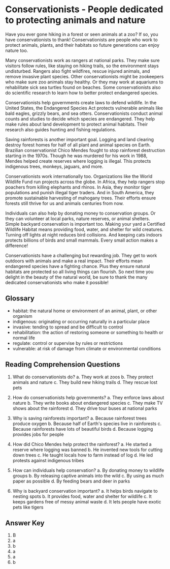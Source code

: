 # Conservationists - People dedicated to protecting animals and nature

Have you ever gone hiking in a forest or seen animals at a zoo? If so, you have conservationists to thank! Conservationists are people who work to protect animals, plants, and their habitats so future generations can enjoy nature too.

Many conservationists work as rangers at national parks. They make sure visitors follow rules, like staying on hiking trails, so the environment stays undisturbed. Rangers also fight wildfires, rescue injured animals, and remove invasive plant species. Other conservationists might be zookeepers who make sure zoo animals stay healthy. Or they may work at aquariums to rehabilitate sick sea turtles found on beaches. Some conservationists also do scientific research to learn how to better protect endangered species.

Conservationists help governments create laws to defend wildlife. In the United States, the Endangered Species Act protects vulnerable animals like bald eagles, grizzly bears, and sea otters. Conservationists conduct animal counts and studies to decide which species are endangered. They help make rules about land development to protect animal habitats. Their research also guides hunting and fishing regulations.

Saving rainforests is another important goal. Logging and land clearing destroy forest homes for half of all plant and animal species on Earth. Brazilian conservationist Chico Mendes fought to stop rainforest destruction starting in the 1970s. Though he was murdered for his work in 1988, Mendes helped create reserves where logging is illegal. This protects indigenous trees, monkeys, jaguars, and more.

Conservationists work internationally too. Organizations like the World Wildlife Fund run projects across the globe. In Africa, they help rangers stop poachers from killing elephants and rhinos. In Asia, they monitor tiger populations and punish illegal tiger traders. And in South America, they promote sustainable harvesting of mahogany trees. Their efforts ensure forests still thrive for us and animals centuries from now.

Individuals can also help by donating money to conservation groups. Or they can volunteer at local parks, nature reserves, or animal shelters. Simple backyard conservation is important too. Making your yard a Certified Wildlife Habitat means providing food, water, and shelter for wild creatures. Turning off lights at night reduces bird collisions. And keeping cats indoors protects billions of birds and small mammals. Every small action makes a difference!

Conservationists have a challenging but rewarding job. They get to work outdoors with animals and make a real impact. Their efforts mean endangered species have a fighting chance. Plus they ensure natural habitats are protected so all living things can flourish. So next time you delight in the beauty of the natural world, be sure to thank the many dedicated conservationists who make it possible!

## Glossary

- habitat: the natural home or environment of an animal, plant, or other organism
- indigenous: originating or occurring naturally in a particular place
- invasive: tending to spread and be difficult to control
- rehabilitation: the action of restoring someone or something to health or normal life
- regulate: control or supervise by rules or restrictions
- vulnerable: at risk of damage from climate or environmental conditions

## Reading Comprehension Questions

1. What do conservationists do?
   a. They work at zoos
   b. They protect animals and nature
   c. They build new hiking trails
   d. They rescue lost pets

2. How do conservationists help governments?
   a. They enforce laws about nature
   b. They write books about endangered species
   c. They make TV shows about the rainforest
   d. They drive tour buses at national parks

3. Why is saving rainforests important?
   a. Because rainforest trees produce oxygen
   b. Because half of Earth's species live in rainforests
   c. Because rainforests have lots of beautiful birds
   d. Because logging provides jobs for people

4. How did Chico Mendes help protect the rainforest?
   a. He started a reserve where logging was banned
   b. He invented new tools for cutting down trees
   c. He taught locals how to farm instead of log
   d. He led protests against indigenous tribes

5. How can individuals help conservation?
   a. By donating money to wildlife groups
   b. By releasing captive animals into the wild
   c. By using as much paper as possible
   d. By feeding bears and deer in parks

6. Why is backyard conservation important?
   a. It helps birds navigate to nesting spots
   b. It provides food, water and shelter for wildlife
   c. It keeps gardens free of messy animal waste
   d. It lets people have exotic pets like tigers

## Answer Key

1. B
2. a
3. b
4. a
5. a
6. b
